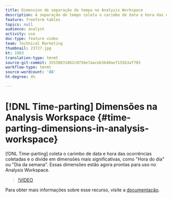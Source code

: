 ```yaml
---
title: Dimension de separação de tempo no Analysis Workspace
description: A separação de tempo coleta o carimbo de data e hora das ocorrências coletadas e o divide em dimensões mais significativas, como "Hora do dia" ou "Dia da semana". Essas dimensões estão agora prontas para uso no Analysis Workspace.
feature: freeform tables
topics: null
audience: analyst
activity: use
doc-type: feature video
team: Technical Marketing
thumbnail: 23727.jpg
kt: 1903
translation-type: tm+mt
source-git-commit: 35558831862c0756e7aaceb3640aef155b3af703
workflow-type: tm+mt
source-wordcount: '88'
ht-degree: 4%

---
```



# [!DNL Time-parting] Dimensões na Analysis Workspace {#time-parting-dimensions-in-analysis-workspace}

[!DNL Time-parting] coleta o carimbo de data e hora das ocorrências coletadas e o divide em dimensões mais significativas, como &quot;Hora do dia&quot; ou &quot;Dia da semana&quot;. Essas dimensões estão agora prontas para uso no Analysis Workspace.

>[!VIDEO](https://video.tv.adobe.com/v/23727/?quality=12)

Para obter mais informações sobre esse recurso, visite a [documentação](https://marketing.adobe.com/resources/help/en_US/analytics/analysis-workspace/time-parting-dimensions.html).
